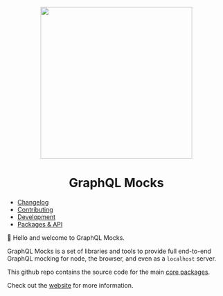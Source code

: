 <p align="center">
  <img width="350" src="./packages/docs/static/img/logo.svg" />
  <h1 align="center">GraphQL Mocks</h1>
</p>

* [Changelog](https://github.com/graphql-mocks/graphql-mocks/blob/main/CHANGELOG.md)
* [Contributing](https://github.com/graphql-mocks/graphql-mocks/blob/main/CONTRIBUTING.md)
* [Development](https://github.com/graphql-mocks/graphql-mocks/blob/main/DEVELOPMENT.md)
* [Packages & API](http://www.graphql-mocks.com/packages)

👋 Hello and welcome to GraphQL Mocks.

GraphQL Mocks is a set of libraries and tools to provide full end-to-end GraphQL mocking for node, the browser, and even as a `localhost` server.

This github repo contains the source code for the main [core packages](http://www.graphql-mocks.com/packages).

Check out the [website](https://www.graphql-mocks.com) for more information.
